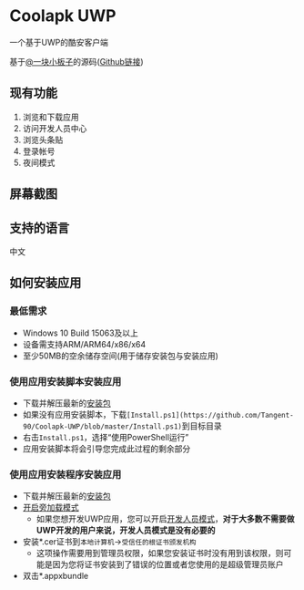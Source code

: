 # Coolapk UWP
一个基于UWP的酷安客户端

基于[@一块小板子](http://www.coolapk.com/u/695942)的源码([Github链接](https://github.com/oboard/CoolApk-UWP))
## 现有功能
1. 浏览和下载应用
2. 访问开发人员中心
3. 浏览头条贴
4. 登录帐号
5. 夜间模式
## 屏幕截图
## 支持的语言
中文
## 如何安装应用
### 最低需求
- Windows 10 Build 15063及以上
- 设备需支持ARM/ARM64/x86/x64
- 至少50MB的空余储存空间(用于储存安装包与安装应用)
### 使用应用安装脚本安装应用
- 下载并解压最新的[安装包](https://github.com/Tangent-90/Coolapk-UWP/releases)
- 如果没有应用安装脚本，下载`[Install.ps1](https://github.com/Tangent-90/Coolapk-UWP/blob/master/Install.ps1)`到目标目录
- 右击`Install.ps1`，选择“使用PowerShell运行”
- 应用安装脚本将会引导您完成此过程的剩余部分
### 使用应用安装程序安装应用
- 下载并解压最新的[安装包](https://github.com/Tangent-90/Coolapk-UWP/releases)
- [开启旁加载模式](https://www.windowscentral.com/how-enable-windows-10-sideload-apps-outside-store)
  - 如果您想开发UWP应用，您可以开启[开发人员模式](https://docs.microsoft.com/zh-cn/windows/uwp/get-started/enable-your-device-for-development)，**对于大多数不需要做UWP开发的用户来说，开发人员模式是没有必要的**
- 安装*.cer证书到`本地计算机`→`受信任的根证书颁发机构`
  - 这项操作需要用到管理员权限，如果您安装证书时没有用到该权限，则可能是因为您将证书安装到了错误的位置或者您使用的是超级管理员账户
- 双击*.appxbundle
